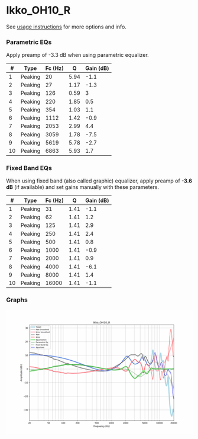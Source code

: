# Ikko_OH10_R
See [usage instructions](https://github.com/jaakkopasanen/AutoEq#usage) for more options and info.

### Parametric EQs
Apply preamp of -3.3 dB when using parametric equalizer.

|   # | Type    |   Fc (Hz) |    Q |   Gain (dB) |
|-----|---------|-----------|------|-------------|
|   1 | Peaking |        20 | 5.94 |        -1.1 |
|   2 | Peaking |        27 | 1.17 |        -1.3 |
|   3 | Peaking |       126 | 0.59 |         3   |
|   4 | Peaking |       220 | 1.85 |         0.5 |
|   5 | Peaking |       354 | 1.03 |         1.1 |
|   6 | Peaking |      1112 | 1.42 |        -0.9 |
|   7 | Peaking |      2053 | 2.99 |         4.4 |
|   8 | Peaking |      3059 | 1.78 |        -7.5 |
|   9 | Peaking |      5619 | 5.78 |        -2.7 |
|  10 | Peaking |      6863 | 5.93 |         1.7 |

### Fixed Band EQs
When using fixed band (also called graphic) equalizer, apply preamp of **-3.6 dB** (if available) and set gains manually with these parameters.

|   # | Type    |   Fc (Hz) |    Q |   Gain (dB) |
|-----|---------|-----------|------|-------------|
|   1 | Peaking |        31 | 1.41 |        -1.1 |
|   2 | Peaking |        62 | 1.41 |         1.2 |
|   3 | Peaking |       125 | 1.41 |         2.9 |
|   4 | Peaking |       250 | 1.41 |         2.4 |
|   5 | Peaking |       500 | 1.41 |         0.8 |
|   6 | Peaking |      1000 | 1.41 |        -0.9 |
|   7 | Peaking |      2000 | 1.41 |         0.9 |
|   8 | Peaking |      4000 | 1.41 |        -6.1 |
|   9 | Peaking |      8000 | 1.41 |         1.4 |
|  10 | Peaking |     16000 | 1.41 |        -1.1 |

### Graphs
![](./Ikko_OH10_R.png)
